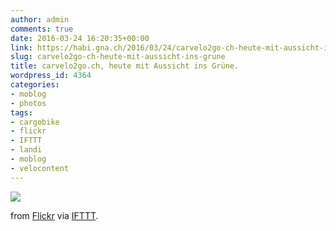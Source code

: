 ```yaml
---
author: admin
comments: true
date: 2016-03-24 16:20:35+00:00
link: https://habi.gna.ch/2016/03/24/carvelo2go-ch-heute-mit-aussicht-ins-grune/
slug: carvelo2go-ch-heute-mit-aussicht-ins-grune
title: carvelo2go.ch, heute mit Aussicht ins Grüne.
wordpress_id: 4364
categories:
- moblog
- photos
tags:
- cargobike
- flickr
- IFTTT
- landi
- moblog
- velocontent
---
```


![](http://ift.tt/1XQe2QL)  

  

from [Flickr](http://flic.kr/p/FcVEjw) via [IFTTT](http://ift.tt/1c4nCfM).
